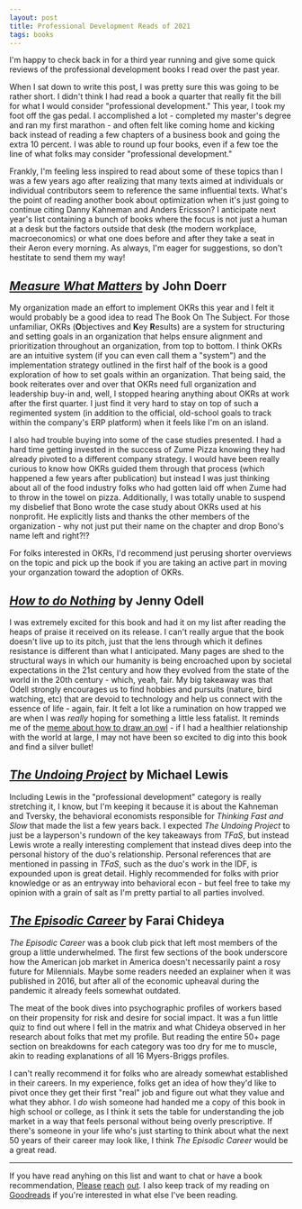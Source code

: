 ```yaml
---
layout: post
title: Professional Development Reads of 2021
tags: books
---
```


I'm happy to check back in for a third year running and give some quick reviews of the professional development books I read over the past year.

<!--excerpt-->

When I sat down to write this post, I was pretty sure this was going to be rather short. I didn't think I had read a book a quarter that really fit the bill for what I would consider "professional development." This year, I took my foot off the gas pedal. I accomplished a lot - completed my master's degree and ran my first marathon - and often felt like coming home and kicking back instead of reading a few chapters of a business book and going the extra 10 percent. I was able to round up four books, even if a few toe the line of what folks may consider "professional development." 

Frankly, I'm feeling less inspired to read about some of these topics than I was a few years ago after realizing that many texts aimed at individuals or individual contributors seem to reference the same influential texts. What's the point of reading another book about optimization when it's just going to continue citing Danny Kahneman and Anders Ericsson? I anticipate next year's list containing a bunch of books where the focus is not just a human at a desk but the factors outside that desk (the modern workplace, macroeconomics) or what one does before and after they take a seat in their Aeron every morning. As always, I'm eager for suggestions, so don't hestitate to send them my way!

## _[Measure What Matters](https://www.whatmatters.com/the-book)_ by John Doerr

My organization made an effort to implement OKRs this year and I felt it would probably be a good idea to read The Book On The Subject. For those unfamiliar, OKRs (**O**bjectives and **K**ey **R**esults) are a system for structuring and setting goals in an organization that helps ensure alignment and prioritization throughout an organization, from top to bottom. I think OKRs are an intuitive system (if you can even call them a "system") and the implementation strategy outlined in the first half of the book is a good exploration of how to set goals within an organization. That being said, the book reiterates over and over that OKRs need full organization and leadership buy-in and, well, I stopped hearing anything about OKRs at work after the first quarter. I just find it very hard to stay on top of such a regimented system (in addition to the official, old-school goals to track within the company's ERP platform) when it feels like I'm on an island. 

I also had trouble buying into some of the case studies presented. I had a hard time getting invested in the success of Zume Pizza knowing they had already pivoted to a different company strategy. I would have been really curious to know how OKRs guided them through that process (which happened a few years after publication) but instead I was just thinking about all of the food industry folks who had gotten laid off when Zume had to throw in the towel on pizza. Additionally, I was totally unable to suspend my disbelief that Bono wrote the case study about OKRs used at his nonprofit. He explicitly lists and thanks the other members of the organization - why not just put their name on the chapter and drop Bono's name left and right?!?

For folks interested in OKRs, I'd recommend just perusing shorter overviews on the topic and pick up the book if you are taking an active part in moving your organzation toward the adoption of OKRs.

## _[How to do Nothing](https://www.penguinrandomhouse.com/books/600671/how-to-do-nothing-by-jenny-odell/)_ by Jenny Odell

I was extremely excited for this book and had it on my list after reading the heaps of praise it received on its release. I can't really argue that the book doesn't live up to its pitch, just that the lens through which it defines resistance is different than what I anticipated. Many pages are shed to the structural ways in which our humanity is being encroached upon by societal expectations in the 21st century and how they evolved from the state of the world in the 20th century - which, yeah, fair. My big takeaway was that Odell strongly encourages us to find hobbies and pursuits (nature, bird watching, etc) that are devoid to technology and help us connect with the essence of life - again, fair. It felt a lot like a rumination on how trapped we are when I was _really_ hoping for something a little less fatalist. It reminds me of the [meme about how to draw an owl](https://i.imgur.com/RadSf.jpeg) - if I had a healthier relationship with the world at large, I may not have been so excited to dig into this book and find a silver bullet!

## _[The Undoing Project](https://wwnorton.com/books/The-Undoing-Project/)_ by Michael Lewis

Including Lewis in the "professional development" category is really stretching it, I know, but I'm keeping it because it is about the Kahneman and Tversky, the behavioral economists responsible for _Thinking Fast and Slow_ that made the list a few years back. I expected _The Undoing Project_ to just be a layperson's rundown of the key takeaways from _TFaS_, but instead Lewis wrote a really interesting complement that instead dives deep into the personal history of the duo's relationship. Personal references that are mentioned in passing in _TFaS_, such as the duo's work in the IDF, is expounded upon is great detail. Highly recommended for folks with prior knowledge or as an entryway into behavioral econ - but feel free to take my opinion with a grain of salt as I'm pretty partial to all parties involved.

## _[The Episodic Career](https://www.simonandschuster.com/books/The-Episodic-Career/Farai-Chideya/9781476751511)_ by Farai Chideya

_The Episodic Career_ was a book club pick that left most members of the group a little underwhelmed. The first few sections of the book underscore how the American job market in America doesn't necessarily paint a rosy future for Milennials. Maybe some readers needed an explainer when it was published in 2016, but after all of the economic upheaval during the pandemic it already feels somewhat outdated.

The meat of the book dives into psychographic profiles of workers based on their propensity for risk and desire for social impact. It was a fun little quiz to find out where I fell in the matrix and what Chideya observed in her research about folks that met my profile. But reading the entire 50+ page section on breakdowns for each category was too dry for me to muscle, akin to reading explanations of all 16 Myers-Briggs profiles.

I can't really recommend it for folks who are already somewhat established in their careers. In my experience, folks get an idea of how they'd like to pivot once they get their first "real" job and figure out what they value and what they abhor. I _do_ wish someone had handed me a copy of this book in high school or college, as I think it sets the table for understanding the job market in a way that feels personal without being overly prescriptive. If there's someone in your life who's just starting to think about what the next 50 years of their career may look like, I think _The Episodic Career_ would be a great read.

- - - - 

If you have read anyhing on this list and want to chat or have a book recommendation, [Please](mailto:rgreasons@gmail.com) [reach](www.twitter.com/rgreasons) [out](linkedin.com/in/rgreasons). I also keep track of my reading on [Goodreads](https://www.goodreads.com/user/show/90903470-richard-reasons) if you're interested in what else I've been reading.
